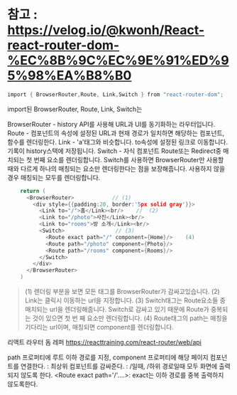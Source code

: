 # 참고 : https://velog.io/@kwonh/React-react-router-dom-%EC%8B%9C%EC%9E%91%ED%95%98%EA%B8%B0

```c
import { BrowserRouter,Route, Link,Switch } from "react-router-dom";
```

import된 BrowserRouter, Route, Link, Switch는

BrowserRouter - history API를 사용해 URL과 UI를 동기화하는 라우터입니다.
Route - 컴포넌트의 속성에 설정된 URL과 현재 경로가 일치하면 해당하는 컴포넌트, 함수를 렌더링한다.
Link - 'a'태그와 비슷합니다. to속성에 설정된 링크로 이동합니다. 기록이 history스택에 저장됩니다.
Switch - 자식 컴포넌트 Route또는 Redirect중 매치되는 첫 번째 요소를 렌더링합니다. Switch를 사용하면 BrowserRouter만 사용할 때와 다르게 하나의 매칭되는 요소만 렌더링한다는 점을 보장해줍니다.
사용하지 않을 경우 매칭되는 모두를 렌더링합니다.

```c
    return (
      <BrowserRouter>            // (1)
        <div style={{padding:20, border:'5px solid gray'}}>
          <Link to="/">홈</Link><br/>    //  (2)
          <Link to="/photo">사진</Link><br/>
          <Link to="rooms">방 소개</Link><br/>
          <Switch>                // (3)
            <Route exact path="/" component={Home}/>    (4)
            <Route path="/photo" component={Photo}/>
            <Route path="/rooms" component={Rooms}/>
          </Switch>
        </div>
      </BrowserRouter>
    )
```

> (1) 렌더링 부분을 보면 모든 태그를 BrowserRouter가 감싸고있습니다.
> (2) Link는 클릭시 이동하는 url을 지정합니다.
> (3) Switch태그는 Route요소들 중 매치되는 url을 렌더링해줍니다.
> Switch로 감싸고 있기 때문에 Route가 중복되는 것이 있으면 첫 번 째 요소만 렌더링합니다.
> (4) Route태그의 path는 매칭을 기다리는 url이며, 매칭되면 component를 렌더링합니다.

리액트 라우터 돔 레퍼 https://reacttraining.com/react-router/web/api

path 프로퍼티에 루트 이하 경로를 지정, component 프로퍼티에 해당 페이지 컴포넌트를 연결한다.
<BrowserRouter> : 최상위 컴포넌트를 감싸준다.
<Switch> : /일때, /하위 경로일때 모두 화면에 출력되지 않도록 한다.
<Route exact path='/'....>: exact는 이하 경로를 중복 출력하지 않도록한다.
